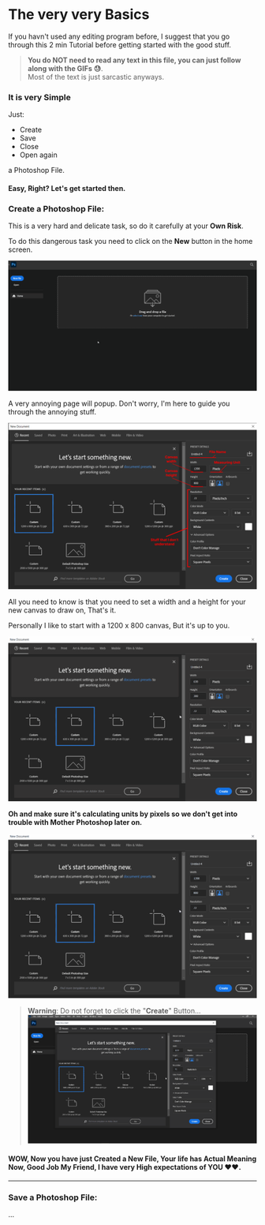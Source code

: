 # The very very Basics
If you havn't used any editing program before, I suggest that you go through this 2 min Tutorial before getting started with the good stuff.

> **You do NOT need to read any text in this file, you can just follow along with the GIFs 😓**.  
Most of the text is just sarcastic anyways.
### It is very Simple
Just: 
* Create
* Save  
* Close
* Open again

a Photoshop File. 
#### Easy, Right? Let's get started then.
### Create a Photoshop File:
This is a very hard and delicate task, so do it carefully at your **Own Risk**.

To do this dangerous task you need to click on the **New** button in the home screen.

![Gif Demonstrates clicking new file button in Photoshop](<../assets/Tutorial/Photoshop - New File.gif>)

A very annoying page will popup. Don't worry, I'm here to guide you through the annoying stuff.

![Picture Demonstrating the Options that show in the annoying popup page](<../assets/Tutorial/Photoshop - New File Options.png>)  

All you need to know is that you need to set a width and a height for your new canvas to draw on, That's it.

Personally I like to start with a 1200 x 800 canvas, But it's up to you.


![GIF Demonstrates Setting the Width and Height properties](<../assets/Tutorial/Photoshop - Set Canvase Width and Height.gif>)

**Oh and make sure it's calculating units by pixels so we don't get into trouble with Mother Photoshop later on.**

![GIF Demonstrates Setting the Measuring Unit](<../assets/Tutorial/Photoshop - Set Canvase Measuring Unit.gif>)


> **Warning**: Do not forget to click the "**Create**" Button...
![GIT Demonstrates Pressing the Create Button](<../assets/Tutorial/Photoshop - Press Create File Button.gif>)


#### WOW, Now you have just Created a New File, Your life has Actual Meaning Now, Good Job My Friend, I have very High expectations of YOU ❤❤.

___

### Save a Photoshop File:
...